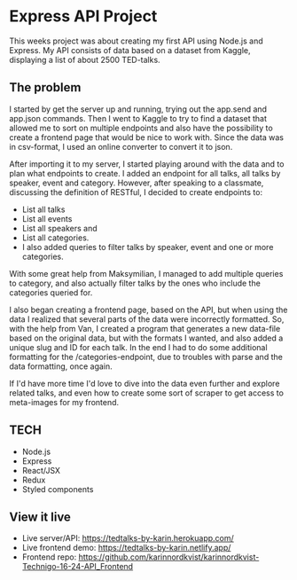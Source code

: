 # Express API Project

This weeks project was about creating my first API using Node.js and Express. My API consists of data based on a dataset from Kaggle, displaying a list of about 2500 TED-talks.

## The problem

I started by get the server up and running, trying out the app.send and app.json commands. Then I went to Kaggle to try to find a dataset that allowed me to sort on multiple endpoints and also have the possibility to create a frontend page that would be nice to work with. Since the data was in csv-format, I used an online converter to convert it to json.

After importing it to my server, I started playing around with the data and to plan what endpoints to create. I added an endpoint for all talks, all talks by speaker, event and category. However, after speaking to a classmate, discussing the definition of RESTful, I decided to create endpoints to: 
* List all talks 
* List all events 
* List all speakers and 
* List all categories. 
* I also added queries to filter talks by speaker, event and one or more categories.

With some great help from Maksymilian, I managed to add multiple queries to category, and also actually filter talks by the ones who include the categories queried for. 

I also began creating a frontend page, based on the API, but when using the data I realized that several parts of the data were incorrectly formatted. So, with the help from Van, I created a program that generates a new data-file based on the original data, but with the formats I wanted, and also added a unique slug and ID for each talk. In the end I had to do some additional formatting for the /categories-endpoint, due to troubles with parse and the data formatting, once again.

If I'd have more time I'd love to dive into the data even further and explore related talks, and even how to create some sort of scraper to get access to meta-images for my frontend.


## TECH
* Node.js
* Express
* React/JSX
* Redux
* Styled components


## View it live

* Live server/API: https://tedtalks-by-karin.herokuapp.com/
* Live frontend demo: https://tedtalks-by-karin.netlify.app/
* Frontend repo: https://github.com/karinnordkvist/karinnordkvist-Technigo-16-24-API_Frontend
